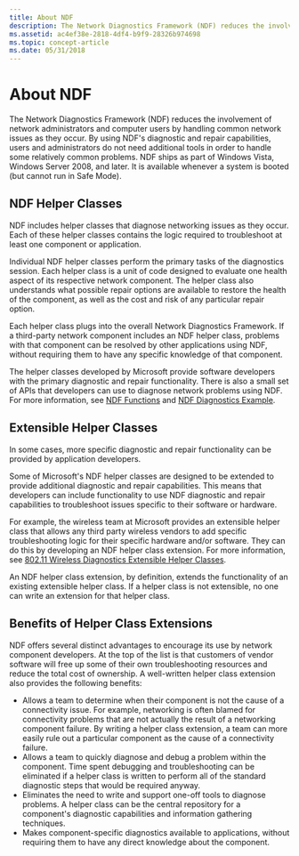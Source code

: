 ```yaml
---
title: About NDF
description: The Network Diagnostics Framework (NDF) reduces the involvement of network administrators and computer users by handling common network issues as they occur.
ms.assetid: ac4ef38e-2818-4df4-b9f9-28326b974698
ms.topic: concept-article
ms.date: 05/31/2018
---
```


# About NDF

The Network Diagnostics Framework (NDF) reduces the involvement of network administrators and computer users by handling common network issues as they occur. By using NDF's diagnostic and repair capabilities, users and administrators do not need additional tools in order to handle some relatively common problems. NDF ships as part of Windows Vista, Windows Server 2008, and later. It is available whenever a system is booted (but cannot run in Safe Mode).

## NDF Helper Classes

NDF includes helper classes that diagnose networking issues as they occur. Each of these helper classes contains the logic required to troubleshoot at least one component or application.

Individual NDF helper classes perform the primary tasks of the diagnostics session. Each helper class is a unit of code designed to evaluate one health aspect of its respective network component. The helper class also understands what possible repair options are available to restore the health of the component, as well as the cost and risk of any particular repair option.

Each helper class plugs into the overall Network Diagnostics Framework. If a third-party network component includes an NDF helper class, problems with that component can be resolved by other applications using NDF, without requiring them to have any specific knowledge of that component.

The helper classes developed by Microsoft provide software developers with the primary diagnostic and repair functionality. There is also a small set of APIs that developers can use to diagnose network problems using NDF. For more information, see [NDF Functions](ndf-functions.md) and [NDF Diagnostics Example](ndf-diagnostics-example.md).

## Extensible Helper Classes

In some cases, more specific diagnostic and repair functionality can be provided by application developers.

Some of Microsoft's NDF helper classes are designed to be extended to provide additional diagnostic and repair capabilities. This means that developers can include functionality to use NDF diagnostic and repair capabilities to troubleshoot issues specific to their software or hardware.

For example, the wireless team at Microsoft provides an extensible helper class that allows any third party wireless vendors to add specific troubleshooting logic for their specific hardware and/or software. They can do this by developing an NDF helper class extension. For more information, see [802.11 Wireless Diagnostics Extensible Helper Classes](802-11-wireless-diagnostics-extensible-helper-classes.md).

An NDF helper class extension, by definition, extends the functionality of an existing extensible helper class. If a helper class is not extensible, no one can write an extension for that helper class.

## Benefits of Helper Class Extensions

NDF offers several distinct advantages to encourage its use by network component developers. At the top of the list is that customers of vendor software will free up some of their own troubleshooting resources and reduce the total cost of ownership. A well-written helper class extension also provides the following benefits:

-   Allows a team to determine when their component is not the cause of a connectivity issue. For example, networking is often blamed for connectivity problems that are not actually the result of a networking component failure. By writing a helper class extension, a team can more easily rule out a particular component as the cause of a connectivity failure.
-   Allows a team to quickly diagnose and debug a problem within the component. Time spent debugging and troubleshooting can be eliminated if a helper class is written to perform all of the standard diagnostic steps that would be required anyway.
-   Eliminates the need to write and support one-off tools to diagnose problems. A helper class can be the central repository for a component's diagnostic capabilities and information gathering techniques.
-   Makes component-specific diagnostics available to applications, without requiring them to have any direct knowledge about the component.

 

 




